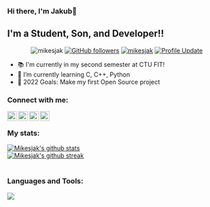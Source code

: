 ### Hi there, I'm Jakub👋 

## I'm a Student, Son, and Developer!!

<p align="center"> 
    <img src="https://komarev.com/ghpvc/?username=mikesjak" alt="mikesjak"/>   
    <a href="https://github.com/mikesjak?tab=followers"><img alt="GitHub followers" src="https://img.shields.io/github/followers/mikesjak?color=4C1&logo=github"></a>    
    <a href="https://github.com/mikesjak?tab=repositories" target="_blank"><img src="https://badges.pufler.dev/repos/mikesjak" alt="mikesjak"/></a> 
    <a href="https://github.com/mikesjak/mikesjak" target="_blank"><img alt="Profile Update" src="https://img.shields.io/github/last-commit/mikesjak/mikesjak?label=Profile%20update&style=fflat-square&color=brightgreen"></a>
    <!--<img src="https://badges.pufler.dev/years/mikesjak" alt="Monthy commits"/> -->
</p> 
<!--![](https://komarev.com/ghpvc/?username=mikesjak&color=74ec8b) >-->

- 📚  I'm currently in my second semester at CTU FIT!
- 🌱  I’m currently learning C, C++, Python
- 🥅  2022 Goals: Make my first Open Source project

### Connect with me:

[<img align="left" alt="YouTube" width="22px" src="https://cdn-icons.flaticon.com/png/512/3670/premium/3670147.png?token=exp=1651851139~hmac=5aa9553ac74740243424ff5c635cafe7" />][youtube]
[<img align="left" alt="Twitter" width="22px" src="https://cdn-icons.flaticon.com/png/512/3670/premium/3670151.png?token=exp=1651851059~hmac=7628bad75178fa11794b1da0d78e3095" />][twitter]
[<img align="left" alt="LinkedIn" width="22px" src="https://cdn-icons-png.flaticon.com/512/145/145807.png" />][linkedin]
[<img align="left" alt="Instagram" width="22px" src="https://cdn-icons.flaticon.com/png/512/3955/premium/3955024.png?token=exp=1651851124~hmac=9a78c2d4cf8145ed2b4c063866c86552" />][instagram]

<br />

### My stats:

<a href="https://github.com/anuraghazra/github-readme-stats"><img align="center" src="https://github-readme-stats.vercel.app/api?username=mikesjak&show_icons=true&include_all_commits=true&theme=tokyonight&hide_border=true" alt="Mikesjak's github stats" /></a>  
<a href="https://github.com/anuraghazra/github-readme-stats"><img align="center" src="https://github-readme-streak-stats.herokuapp.com/?user=mikesjak&theme=tokyonight" alt="Mikesjak's github streak" /></a>  
<br />

### Languages and Tools:

<a href="https://github.com/anuraghazra/github-readme-stats"><img align="center" src="https://github-readme-stats.vercel.app/api/top-langs/?username=mikesjak&layout=compact&theme=tokyonight&hide_border=true" /></a> 

<br />

[twitter]: https://twitter.com/mikesjak
[youtube]: https://www.youtube.com/channel/UCBNrdjR4b70gMnjh8_wSP7w
[instagram]: https://www.instagram.com/kubamikesu/
[linkedin]: https://www.linkedin.com/in/mikesjak/